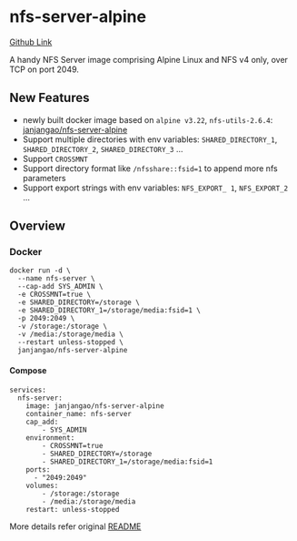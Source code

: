 # nfs-server-alpine
[Github Link](https://github.com/janjangao/nfs-server-alpine)

A handy NFS Server image comprising Alpine Linux and NFS v4 only, over TCP on port 2049.

## New Features
- newly built docker image based on `alpine v3.22`, `nfs-utils-2.6.4`: [janjangao/nfs-server-alpine](https://hub.docker.com/r/janjangao/nfs-server-alpine) 
- Support multiple directories with env variables: `SHARED_DIRECTORY_1`, `SHARED_DIRECTORY_2`, `SHARED_DIRECTORY_3` ...
- Support `CROSSMNT`
- Support directory format like `/nfsshare::fsid=1` to append more nfs parameters
- Support export strings with env variables: `NFS_EXPORT_ 1`, `NFS_EXPORT_2` ...

## Overview

### Docker
```
docker run -d \
  --name nfs-server \
  --cap-add SYS_ADMIN \
  -e CROSSMNT=true \
  -e SHARED_DIRECTORY=/storage \
  -e SHARED_DIRECTORY_1=/storage/media:fsid=1 \
  -p 2049:2049 \
  -v /storage:/storage \
  -v /media:/storage/media \
  --restart unless-stopped \
  janjangao/nfs-server-alpine
```
#### Compose
```
services:
  nfs-server:
    image: janjangao/nfs-server-alpine
    container_name: nfs-server
    cap_add:
        - SYS_ADMIN
    environment:
        - CROSSMNT=true
        - SHARED_DIRECTORY=/storage
        - SHARED_DIRECTORY_1=/storage/media:fsid=1
    ports:
      - "2049:2049" 
    volumes:
        - /storage:/storage
        - /media:/storage/media
    restart: unless-stopped

```

More details refer original [README](https://github.com/sjiveson/nfs-server-alpine)
